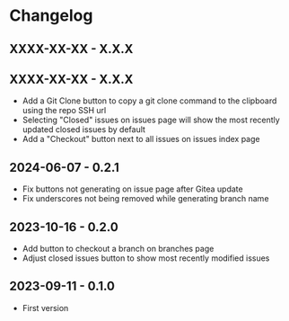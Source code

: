 # Changelog

## XXXX-XX-XX - X.X.X

## XXXX-XX-XX - X.X.X
- Add a Git Clone button to copy a git clone command to the clipboard using the repo SSH url
- Selecting "Closed" issues on issues page will show the most recently updated closed issues by default
- Add a "Checkout" button next to all issues on issues index page

## 2024-06-07 - 0.2.1
- Fix buttons not generating on issue page after Gitea update
- Fix underscores not being removed while generating branch name

## 2023-10-16 - 0.2.0
- Add button to checkout a branch on branches page
- Adjust closed issues button to show most recently modified issues

## 2023-09-11 - 0.1.0
- First version
